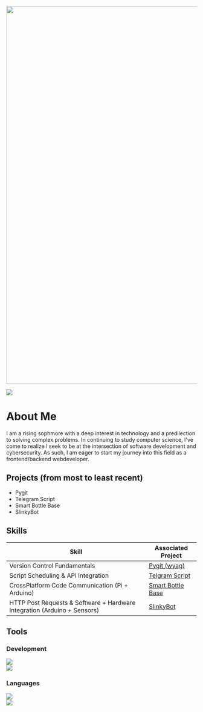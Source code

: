 <img src = "https://c.tenor.com/WuOwfnsLcfYAAAAC/star-wars-obi-wan-kenobi.gif" height = 1000 width = 1000> 

<a href="https://www.linkedin.com/in/058445245/"><img src="https://img.shields.io/badge/-LinkedIn-0072b1?&style=for-the-badge&logo=linkedin&logoColor=white" /></a>

<h1 aligh="center">About Me</h1>

I am a rising sophmore with a deep interest in technology and a predilection to solving complex problems. In continuing to study computer science, I've come to realize I seek to be at the intersection of software development and cybersecurity. As such, I am eager to start my journey into this field as a frontend/backend webdeveloper.

## Projects (from most to least recent)
- Pygit
- Telegram Script
- Smart Bottle Base
- SlinkyBot

## Skills

| Skill                                         | Associated Project         |
|-----------------------------------------------|----------------------------|
| Version Control Fundamentals          | <a href="https://github.com/Pitfalls-100/Making_Pygit">Pygit (wyag)</a>|
| Script Scheduling & API Integration | <a href="https://github.com/Pitfalls-100/Telegram_Bot_Script">Telgram Script</a>|
| CrossPlatform Code Communication (Pi + Arduino)         | <a href="https://github.com/Pitfalls-100/Smart_Bottle_Base">Smart Bottle Base</a>|
| HTTP Post Requests & Software + Hardware Integration (Arduino + Sensors)   | <a href="https://github.com/Pitfalls-100/SlinkyBot">SlinkyBot</a>|

## Tools

### Development
<div>
    <a href="https://marketplace.visualstudio.com/items?itemName=ms-vscode-remote.remote-wsl">
        <img src="https://img.shields.io/badge/-VS Code-grey?&style=for-the-badge&logo=Devbox&logoColor=39ff14">
    </a>
    <br/>
    <a href="https://en.wikipedia.org/wiki/HTML5"> <!--Change Link to Website-->
        <img src="https://img.shields.io/badge/-HTML-9B111E?&style=for-the-badge&logo=HTML5&logoColor=F06529"/>
    </a>
</div>

### Languages
<div>
    <a href="https://www.python.org/downloads/"> <!--Change to Python Data Extraction/Analysis Program-->
        <img src="https://img.shields.io/badge/-Python-1679A7?&style=for-the-badge&logo=Python&logoColor=FFF01F"/>
    </a>
    <br/>
    <a href="https://www.java.com/en/download/"> <!--Change to Java Keylogger Program-->
        <img src="https://img.shields.io/badge/-Java-orange?&style=for-the-badge&logo=openjdk&logoColor=black"/>
    </a>
    
</div>

<!--
## Certifications

<div>
<img src="https://img.shields.io/badge/-Security%2B-FF0000?&style=for-the-badge&logo=CompTIA&logoColor=white" />
<img src="https://img.shields.io/badge/-Network%2B-007ACC?&style=for-the-badge&logo=CompTIA&logoColor=white" />
</div>
-->

<!--
**Pitfalls-100/Pitfalls-100** is a ✨ _special_ ✨ repository because its `README.md` (this file) appears on your GitHub profile.

Here are some ideas to get you started:

- 🔭 I’m currently working on ...
- 🌱 I’m currently learning ...
- 👯 I’m looking to collaborate on ...
- 🤔 I’m looking for help with ...
- 💬 Ask me about ...
- 📫 How to reach me: ...
- 😄 Pronouns: ...
- ⚡ Fun fact: ...
- ->

